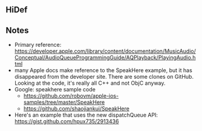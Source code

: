 ## HiDef

## Notes
* Primary reference: https://developer.apple.com/library/content/documentation/MusicAudio/Conceptual/AudioQueueProgrammingGuide/AQPlayback/PlayingAudio.html
* many Apple docs make reference to the SpeakHere example, but it has disappeared from the developer site. There are some clones on GitHub. Looking at the code, it's really all C++ and not ObjC anyway.
* Google: speakhere sample code
  * https://github.com/robovm/apple-ios-samples/tree/master/SpeakHere
  * https://github.com/shaojiankui/SpeakHere
* Here's an example that uses the new dispatchQueue API: https://gist.github.com/hpux735/2913436
